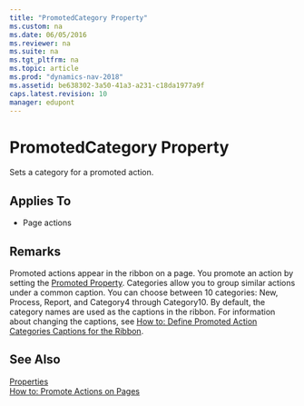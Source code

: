 ```yaml
---
title: "PromotedCategory Property"
ms.custom: na
ms.date: 06/05/2016
ms.reviewer: na
ms.suite: na
ms.tgt_pltfrm: na
ms.topic: article
ms.prod: "dynamics-nav-2018"
ms.assetid: be638302-3a50-41a3-a231-c18da1977a9f
caps.latest.revision: 10
manager: edupont
---
```

# PromotedCategory Property
Sets a category for a promoted action.  
  
## Applies To  
  
-   Page actions  
  
## Remarks  
 Promoted actions appear in the ribbon on a page. You promote an action by setting the [Promoted Property](Promoted-Property.md). Categories allow you to group similar actions under a common caption. You can choose between 10 categories: New, Process, Report, and Category4 through Category10. By default, the category names are used as the captions in the ribbon. For information about changing the captions, see [How to: Define Promoted Action Categories Captions for the Ribbon](How-to--Define-Promoted-Action-Categories-Captions-for-the-Ribbon.md).  
  
## See Also  
 [Properties](Properties.md)   
 [How to: Promote Actions on Pages](How-to--Promote-Actions-on-Pages.md)
